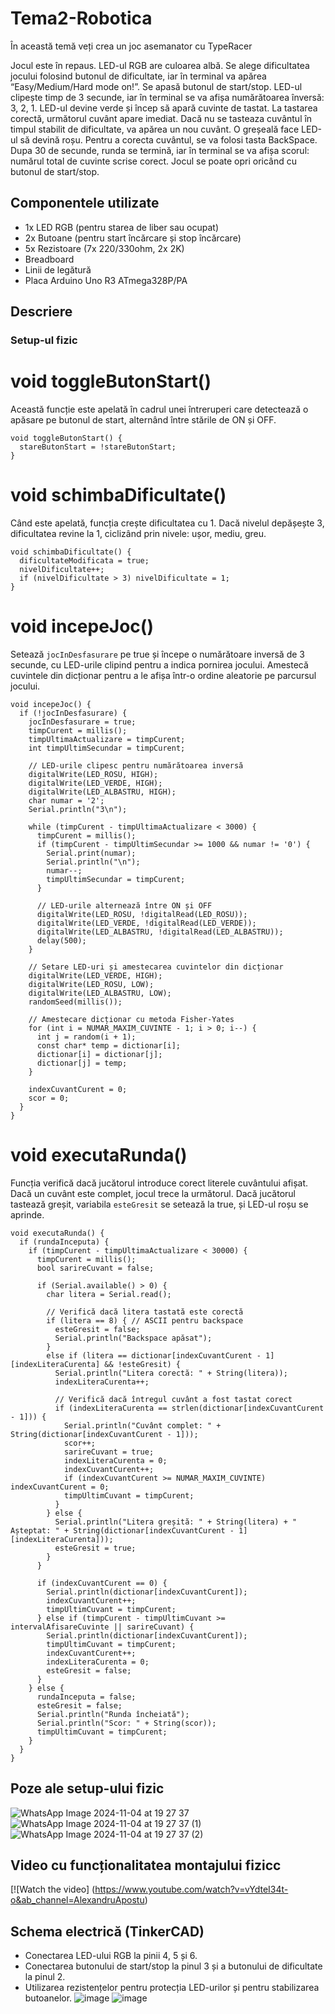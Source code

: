 # Tema2-Robotica
În această temă veți crea un joc asemanator cu TypeRacer

Jocul este în repaus. LED-ul RGB are culoarea albă.
Se alege dificultatea jocului folosind butonul de dificultate, iar în terminal va apărea “Easy/Medium/Hard mode on!”.
Se apasă butonul de start/stop.
LED-ul clipește timp de 3 secunde, iar în terminal se va afișa numărătoarea înversă: 3, 2, 1.
LED-ul devine verde și încep să apară cuvinte de tastat.
La tastarea corectă, următorul cuvânt apare imediat. Dacă nu se tasteaza cuvântul în timpul stabilit de dificultate, va apărea un nou cuvânt.
O greșeală face LED-ul să devină roșu. Pentru a corecta cuvântul, se va folosi tasta BackSpace.
Dupa 30 de secunde, runda se termină, iar în terminal se va afișa scorul: numărul total de cuvinte scrise corect.
Jocul se poate opri oricând cu butonul de start/stop.

## Componentele utilizate
- 1x LED RGB (pentru starea de liber sau ocupat)
- 2x Butoane (pentru start încărcare și stop încărcare)
- 5x Rezistoare (7x 220/330ohm, 2x 2K)
- Breadboard
- Linii de legătură
- Placa Arduino Uno R3 ATmega328P/PA

## Descriere

### Setup-ul fizic

# void toggleButonStart()

Această funcție este apelată în cadrul unei întreruperi care detectează o apăsare pe butonul de start, alternând între stările de ON și OFF.
```
void toggleButonStart() {
  stareButonStart = !stareButonStart;
}
```
# void schimbaDificultate()

 Când este apelată, funcția crește dificultatea cu 1. Dacă nivelul depășește 3, dificultatea revine la 1, ciclizând prin nivele: ușor, mediu, greu.

```
void schimbaDificultate() {
  dificultateModificata = true;
  nivelDificultate++;
  if (nivelDificultate > 3) nivelDificultate = 1;
}
```
# void incepeJoc()

Setează `jocInDesfasurare` pe true și începe o numărătoare inversă de 3 secunde, cu LED-urile clipind pentru a indica pornirea jocului. Amestecă cuvintele din dicționar pentru a le afișa într-o ordine aleatorie pe parcursul jocului.

```
void incepeJoc() {
  if (!jocInDesfasurare) {
    jocInDesfasurare = true;
    timpCurent = millis();
    timpUltimaActualizare = timpCurent;
    int timpUltimSecundar = timpCurent;
    
    // LED-urile clipesc pentru numărătoarea inversă
    digitalWrite(LED_ROSU, HIGH);
    digitalWrite(LED_VERDE, HIGH);
    digitalWrite(LED_ALBASTRU, HIGH);
    char numar = '2';
    Serial.println("3\n");

    while (timpCurent - timpUltimaActualizare < 3000) {
      timpCurent = millis();
      if (timpCurent - timpUltimSecundar >= 1000 && numar != '0') {
        Serial.print(numar);
        Serial.println("\n");
        numar--;
        timpUltimSecundar = timpCurent;
      }
      
      // LED-urile alternează între ON și OFF
      digitalWrite(LED_ROSU, !digitalRead(LED_ROSU));
      digitalWrite(LED_VERDE, !digitalRead(LED_VERDE));
      digitalWrite(LED_ALBASTRU, !digitalRead(LED_ALBASTRU));
      delay(500);
    }

    // Setare LED-uri și amestecarea cuvintelor din dicționar
    digitalWrite(LED_VERDE, HIGH);
    digitalWrite(LED_ROSU, LOW);
    digitalWrite(LED_ALBASTRU, LOW);
    randomSeed(millis());

    // Amestecare dicționar cu metoda Fisher-Yates
    for (int i = NUMAR_MAXIM_CUVINTE - 1; i > 0; i--) {
      int j = random(i + 1);
      const char* temp = dictionar[i];
      dictionar[i] = dictionar[j];
      dictionar[j] = temp;
    }

    indexCuvantCurent = 0;
    scor = 0;
  }
}
```

# void executaRunda()

Funcția verifică dacă jucătorul introduce corect literele cuvântului afișat. Dacă  un cuvânt este complet, jocul trece la următorul. Dacă jucătorul tastează greșit, variabila `esteGresit` se setează la true, și LED-ul roșu se aprinde.

```
void executaRunda() {
  if (rundaInceputa) {
    if (timpCurent - timpUltimaActualizare < 30000) {
      timpCurent = millis();
      bool sarireCuvant = false;

      if (Serial.available() > 0) {
        char litera = Serial.read();
        
        // Verifică dacă litera tastată este corectă
        if (litera == 8) { // ASCII pentru backspace
          esteGresit = false;
          Serial.println("Backspace apăsat");
        }
        else if (litera == dictionar[indexCuvantCurent - 1][indexLiteraCurenta] && !esteGresit) {
          Serial.println("Litera corectă: " + String(litera));
          indexLiteraCurenta++;

          // Verifică dacă întregul cuvânt a fost tastat corect
          if (indexLiteraCurenta == strlen(dictionar[indexCuvantCurent - 1])) {
            Serial.println("Cuvânt complet: " + String(dictionar[indexCuvantCurent - 1]));
            scor++;
            sarireCuvant = true;
            indexLiteraCurenta = 0;
            indexCuvantCurent++;
            if (indexCuvantCurent >= NUMAR_MAXIM_CUVINTE) indexCuvantCurent = 0;
            timpUltimCuvant = timpCurent;
          }
        } else {
          Serial.println("Litera greșită: " + String(litera) + " Așteptat: " + String(dictionar[indexCuvantCurent - 1][indexLiteraCurenta]));
          esteGresit = true;
        }
      }

      if (indexCuvantCurent == 0) {
        Serial.println(dictionar[indexCuvantCurent]);
        indexCuvantCurent++;
        timpUltimCuvant = timpCurent;
      } else if (timpCurent - timpUltimCuvant >= intervalAfisareCuvinte || sarireCuvant) {
        Serial.println(dictionar[indexCuvantCurent]);
        timpUltimCuvant = timpCurent;
        indexCuvantCurent++;
        indexLiteraCurenta = 0;
        esteGresit = false;
      }
    } else {
      rundaInceputa = false;
      esteGresit = false;
      Serial.println("Runda încheiată");
      Serial.println("Scor: " + String(scor));
      timpUltimCuvant = timpCurent;
    }
  }
}
```

## Poze ale setup-ului fizic
![WhatsApp Image 2024-11-04 at 19 27 37](https://github.com/user-attachments/assets/b8a768e2-3912-49c6-a86c-0f1f77fb00aa)
![WhatsApp Image 2024-11-04 at 19 27 37 (1)](https://github.com/user-attachments/assets/74665cb5-1dfc-4eb7-a168-8487ecf6a5ec)
![WhatsApp Image 2024-11-04 at 19 27 37 (2)](https://github.com/user-attachments/assets/9042b0a2-b5de-42cc-b4c8-55ed8c43d0d7)




## Video cu funcționalitatea montajului fizicc
[![Watch the video] (https://www.youtube.com/watch?v=vYdteI34t-o&ab_channel=AlexandruApostu)

## Schema electrică (TinkerCAD)
- Conectarea LED-ului RGB la pinii 4, 5 și 6.
- Conectarea butonului de start/stop la pinul 3 și a butonului de dificultate la pinul 2.
- Utilizarea rezistențelor pentru protecția LED-urilor și pentru stabilizarea butoanelor.
![image](https://github.com/user-attachments/assets/c1c928e0-20b4-4a91-a511-1710d7bc57bf)
![image](https://github.com/user-attachments/assets/76d42988-ca8d-46ec-88a9-ba43b72f44e1)




